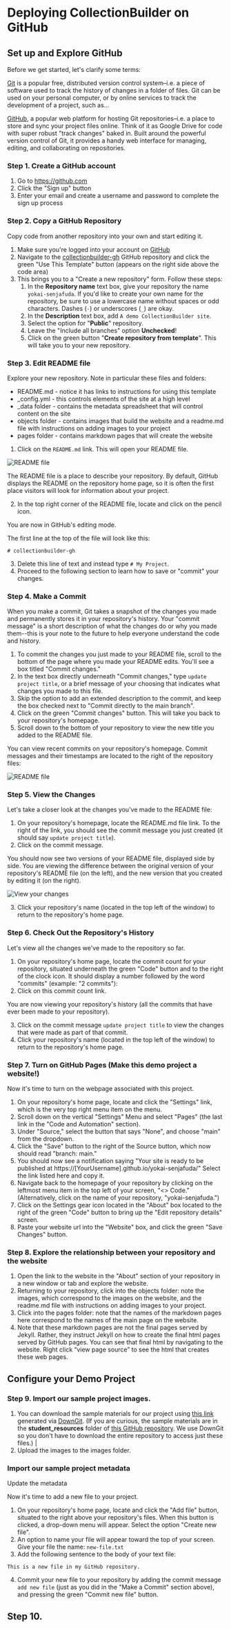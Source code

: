 # Deploying CollectionBuilder on GitHub

## Set up and Explore GitHub

Before we get started, let's clarify some terms:

[Git](https://git-scm.com/) is a popular free, distributed version control system–i.e. a piece of software used to track the history of changes in a folder of files. Git can be used on your personal computer, or by online services to track the development of a project, such as…

[GitHub](https://github.com/), a popular web platform for hosting Git repositories–i.e. a place to store and sync your project files online. Think of it as Google Drive for code with super robust "track changes" baked in. Built around the powerful version control of Git, it provides a handy web interface for managing, editing, and collaborating on repositories.

### Step 1. Create a GitHub account

1. Go to <https://github.com>
2. Click the "Sign up" button
3. Enter your email and create a username and password to complete the sign up process

### Step 2. Copy a GitHub Repository

Copy code from another repository into your own and start editing it.

1. Make sure you're logged into your account on [GitHub](https://github.com)
2. Navigate to the [collectionbuilder-gh](https://github.com/CollectionBuilder/collectionbuilder-gh) GitHub repository and click the green "Use This Template" button (appears on the right side above the code area)
4. This brings you to a "Create a new repository" form. Follow these steps:
    1. In the **Repository name** text box, give your repository the name `yokai-senjafuda`. If you'd like to create your own name for the repository, be sure to use a lowercase name without spaces or odd characters. Dashes (`-`) or underscores (`_`) are okay.
    2. In the **Description** text box, add `A demo CollectionBuilder site`.
    3. Select the option for "**Public**" repository.
    4. Leave the "Include all branches" option **Unchecked**!
    5. Click on the green button "**Create repository from template**". This will take you to your new repository.

### Step 3. Edit README file

Explore your new repository. Note in particular these files and folders:
- README.md - notice it has links to instructions for using this template
- _config.yml - this controls elements of the site at a high level
- _data folder - contains the metadata spreadsheet that will control content on the site
- objects folder - contains images that build the website and a readme.md file with instructions on adding images to your project
- pages folder - contains markdown pages that will create the website

1. Click on the `README.md` link. This will open your README file.

![README file](images/readme-edited.png)

The README file is a place to describe your repository.
By default, GitHub displays the README on the repository home page, so it is often the first place visitors will look for information about your project.

2. In the top right corner of the README file, locate and click on the pencil icon.

You are now in GitHub's editing mode.

The first line at the top of the file will look like this:

```
# collectionbuilder-gh

```

3. Delete this line of text and instead type `# My Project`.
4. Proceed to the following section to learn how to save or "commit" your changes.

### Step 4. Make a Commit

When you make a commit, Git takes a snapshot of the changes you made and permanently stores it in your repository's history.
Your "commit message" is a short description of what the changes do or why you made them--this is your note to the future to help everyone understand the code and history.

1. To commit the changes you just made to your README file, scroll to the bottom of the page where you made your README edits. You'll see a box titled "Commit changes."
2. In the text box directly underneath "Commit changes," type `update project title`, or a brief message of your choosing that indicates what changes you made to this file.
3. Skip the option to add an extended description to the commit, and keep the box checked next to "Commit directly to the main branch".
4. Click on the green "Commit changes" button. This will take you back to your repository's homepage.
5. Scroll down to the bottom of your repository to view the new title you added to the README file.

You can view recent commits on your repository's homepage.
Commit messages and their timestamps are located to the right of the repository files:

![README file](images/commit1-edited.png)

### Step 5. View the Changes

Let's take a closer look at the changes you've made to the README file:

1. On your repository's homepage, locate the README.md file link. To the right of the link, you should see the commit message you just created (it should say `update project title`).
2. Click on the commit message.

You should now see two versions of your README file, displayed side by side.
You are viewing the difference between the original version of your repository's README file (on the left), and the new version that you created by editing it (on the right). 

![View your changes](images/diff.png)

3. Click your repository's name (located in the top left of the window) to return to the repository's home page.

### Step 6. Check Out the Repository's History

Let's view all the changes we've made to the repository so far.

1. On your repository's home page, locate the commit count for your repository, situated underneath the green "Code" button and to the right of the clock icon. It should display a number followed by the word "commits" (example: "2 commits"): 
2. Click on this commit count link.

You are now viewing your repository's history (all the commits that have ever been made to your repository).

3. Click on the commit message `update project title` to view the changes that were made as part of that commit.
4. Click your repository's name (located in the top left of the window) to return to the repository's home page.

### Step 7. Turn on GitHub Pages (Make this demo project a website!)

Now it's time to turn on the webpage associated with this project.

1. On your repository's home page, locate and click the "Settings" link, which is the very top right menu item on the menu. 
2. Scroll down on the vertical "Settings" Menu and select "Pages" (the last link in the "Code and Automation" section).
3. Under "Source," select the button that says "None", and choose "main" from the dropdown.
4. Click the "Save" button to the right of the Source button, which now should read "branch: main."
5. You should now see a notification saying "Your site is ready to be published at https://[YourUsername].github.io/yokai-senjafuda/" Select the link listed here and copy it.
6. Navigate back to the homepage of your repository by clicking on the leftmost menu item in the top left of your screen, "<> Code." (Alternatively, click on the name of your repository, "yokai-senjafuda.")
7. Click on the Settings gear icon located in the "About" box located to the right of the green "Code" button to bring up the "Edit repository details" screen. 
8. Paste your website url into the "Website" box, and click the green "Save Changes" button.

### Step 8. Explore the relationship between your repository and the website

1. Open the link to the website in the "About" section of your repository in a new window or tab and explore the website.
2. Returning to your repository, click into the objects folder: note the images, which correspond to the images on the website, and the readme.md file with instructions on adding images to your project.
3. Click into the pages folder: note that the names of the markdown pages here correspond to the names of the main page on the website.
4. Note that these markdown pages are not the final pages served by Jekyll. Rather, they instruct Jekyll on how to create the final html pages served by GitHub pages. You can see that final html by navigating to the website. Right click “view page source” to see the html that creates these web pages. 

## Configure your Demo Project

### Step 9. Import our sample project images. 

1. You can download the sample materials for our project using [this link](https://downgit.github.io/#/home?url=https://github.com/learn-static/collectionbuilder-workshop/tree/main/student_materials) generated via [DownGit](https://downgit.github.io/#/home). (If you are curious, the sample materials are in the **student_resources** folder of [this GitHub repository](https://github.com/learn-static/collectionbuilder-workshop). We use DownGit so you don't have to download the entire repository to access just these files.)  |
2. Upload the images to the images folder.


### Import our sample project metadata

Update the metadata 

Now it's time to add a new file to your project.

1. On your repository's home page, locate and click the "Add file" button, situated to the right above your repository's files. When this button is clicked, a drop-down menu will appear. Select the option "Create new file".
2. An option to name your file will appear toward the top of your screen. Give your file the name: `new-file.txt`
3. Add the following sentence to the body of your text file:

```
This is a new file in my GitHub repository.

```

4. Commit your new file to your repository by adding the commit message `add new file` (just as you did in the "Make a Commit" section above), and pressing the green "Commit new file" button.


## Step 10. 
